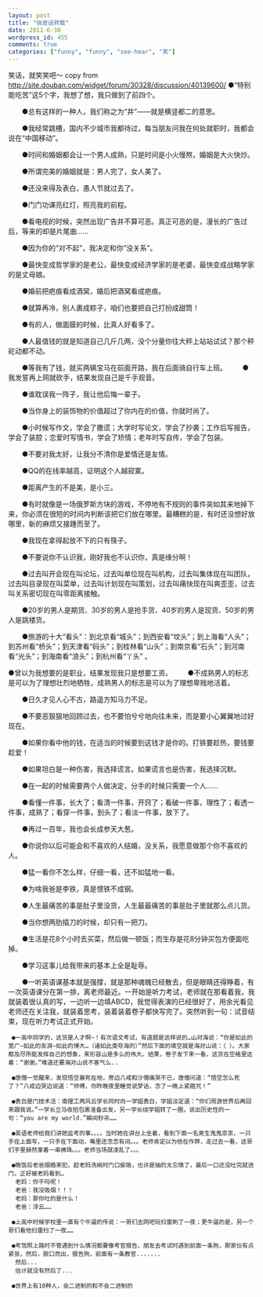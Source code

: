 ```yaml
---
layout: post
title: "俏皮话转载"
date: 2011-6-30
wordpress_id: 455
comments: true
categories: ["funny", "funny", "see-hear", "笑"]
---
```

<meta name="_edit_last" content="1" />
<meta name="_su_rich_snippet_type" content="none" />
<meta name="views" content="142" />
<meta name="_wp_old_slug" content="俏皮话转账" />
笑话，就笑笑吧～
copy from <a href="http://site.douban.com/widget/forum/30328/discussion/40139600/">http://site.douban.com/widget/forum/30328/discussion/40139600/</a>
     ●“特别能吃苦”这5个字，我想了想，我只做到了前四个。 

　　●总有这样的一种人，我们称之为“井”——就是横竖都二的意思。　　 

　　●我经常跳槽，国内不少城市我都待过，每当朋友问我在何处就职时，我都会说在“中国移动”。 

　　●时间和婚姻都会让一个男人成熟，只是时间是小火慢熬，婚姻是大火快炒。 

　　●所谓完美的婚姻就是：男人完了，女人美了。 

　　●还没来得及表白，愚人节就过去了。 

　　●门门功课亮红灯，照亮我的前程。 

　　●看电视的时候，突然出现广告并不算可恶。真正可恶的是，漫长的广告过后，等来的却是片尾曲…… 

　　●因为你的“对不起”，我决定和你“没关系”。 

　　●最快变成哲学家的是老公，最快变成经济学家的是老婆，最快变成战略学家的是丈母娘。 

　　●婚前把疤痕看成酒窝，婚后把酒窝看成疤痕。 　　 

　　●就算再冷，别人裹成粽子，咱们也要把自己打扮成甜筒！ 

　　●有的人，做面膜的时候，比真人好看多了。 

　　●人最值钱的就是知道自己几斤几两，没个分量你往大秤上站站试试？那个秤砣动都不动。 


　　●等我有了钱，就买两辆宝马在前面开路，我在后面骑自行车上班。 
　　●我发誓再上网就砍手，结果发现自己是千手观音。 

　　●谁耽误我一阵子，我让他后悔一辈子。 

　　●当你身上的装饰物的价值超过了你内在的价值，你就时尚了。 

　　●小时候写作文，学会了撒谎；大学时写论文，学会了抄袭；工作后写报告，学会了装腔；恋爱时写情书，学会了矫情；老年时写自传，学会了包装。 

　　●不要对我太好，让我分不清你是爱情还是友情。 

　　●QQ的在线率越高，证明这个人越寂寞。 

　　●距离产生的不是美，是小三。 

　　●有时就像是一场俄罗斯方块的游戏，不停地有不规则的事件突如其来地掉下来，你必须在很短的时间内判断该把它们放在哪里。最糟糕的是，有时还没想好放哪里，新的麻烦又接踵而至了。 

　　●我现在拿得起放不下的只有筷子。 

　　●不要说你不认识我，刚好我也不认识你，真是缘分啊！ 

　　●过去叫开会现在叫论坛，过去叫单位现在叫机构，过去叫集体现在叫团队，过去叫目录现在叫菜单，过去叫计划现在叫策划，过去叫痛快现在叫爽歪歪，过去叫关系密切现在叫零距离接触。 

　　●20岁的男人是期货、30岁的男人是抢手货、40岁的男人是现货、50岁的男人是跳楼货。 

　　●旅游的十大“看头”：到北京看“城头”；到西安看“坟头”；到上海看“人头”；到苏州看“桥头”；到天津看“码头”；到桂林看“山头”；到南京看“石头”；到河南看“光头”；到海南看“浪头”；到杭州看“丫头” 。 

●曾以为我想要的是职业，结果发现我只是想要工资。 
　　●不成熟男人的标志是可以为了理想壮烈地牺牲，成熟男人的标志是可以为了理想卑贱地活着。 

　　●日久才见人心不古，路遥方知马力不足。 

　　●不要恶狠狠地回顾过去，也不要怕兮兮地向往未来，而是要小心翼翼地过好现在。 

　　●如果你看中他的钱，在适当的时候要到这钱才是你的。打铁要趁热，要钱要趁爱！ 

　　●如果坦白是一种伤害，我选择谎言。如果谎言也是伤害，我选择沉默。 

　　●在一起的时候需要两个人做决定，分手的时候只需要一个人…… 

　　●看懂一件事，长大了；看清一件事，开窍了；看破一件事，理性了；看透一件事，成熟了；看穿一件事，到头了；看淡一件事，放下了。 

　　●再过一百年，我也会长成参天大葱。 

　　●你说你以后可能会和不喜欢的人结婚，没关系，我愿意做那个你不喜欢的人。 

　　●猛一看你不怎么样，仔细一看，还不如猛地一看。 

　　●为啥我爸是李铁，真是恨铁不成钢。 

　　●人生最痛苦的事是肚子里没货，人生最最痛苦的事是肚子里就那么点儿货。 

　　●当你想两肋插刀的时候，却只有一把刀。 

　　●生活是花8个小时去买菜，然后做一顿饭；而生存是花8分钟买包方便面吃掉。

　　●学习这事儿给我带来的基本上全是耻辱。

　　●一听英语课基本就是强撑，就是那种魂魄已经散去，但是眼睛还得睁着，有一次英语课分在第一排，离老师最近。一开始是听力考试，老师就在那看着我，我就装着很认真的写，一边听一边填ABCD，我觉得表演的已经很好了，用余光看见老师还在关注我，就装着思考，装着装着卷子都快写完了。突然听到一句：试音结束，现在听力考试正式开始。 

     ●一高中同学的，这货是人才啊~！有次语文考试，有道题是这样说的…山对海说：“你是如此的宽广~如此的澎湃~如此的博大…（诸如此类夸海的）”然后下面的填空就是海对山说：（ ）。大家都及尽所能发挥自己的想象，来形容山是多么的伟大。结果，卷子发下来一看，这货在空格里这着：“谢谢。”难道还要海对山说不客气么.. 

     ●唐僧一觉醒来，发现悟空暴死在地，旁边八戒和沙僧痛哭不已，唐僧问道：“悟空怎么死了？”八戒边哭边说道：“师傅，你昨晚夜里睡觉说梦话，念了一晚上紧箍咒！”

     ●表白是门技术活：南理工两风云学长同时向一学姐表白，学姐淡定道：“你们周游世界后再回来跟我说。”一学长立马收拾包裹准备出发，另一学长绕学姐转了一圈，说出历史性的一句：“you are my world.”瞬间秒杀……

     ●英语老师给我们讲她监考的事。。。。当时她在讲台上坐着，看到下面一名男生鬼鬼祟祟，一只手在上面写，一只手在下面动，嘴里还念念有词。。。老师肯定以为他在作弊，走过去一看，这哥们手里赫然拿着一串佛珠。。。老师当场就凌乱了。。。

     ●晚饭后老爸烟瘾来犯，趁老妈洗碗时门口偷吸，也许是抽的太忘情了，最后一口还没吐完就进门，正好被老妈看到… 
      老妈：你干吗呢！ 
      老爸：我没吸烟！！！ 
      老妈：那你吐的是什么！ 
      老爸：浮云……

     ●上高中时候学校里一直有个牛逼的传说：一哥们去网吧玩扫雷刷了一夜；更牛逼的是，另一个哥们看他扫雷扫了一夜……

     ●考驾照上路时不管遇到什么情况都要像考官报告，朋友去考试时遇到前面一条狗，那家伙有点紧张，然后，脱口而出，报告狗，前面有一条教官....... 
      然后... 
      估计就没有然后了...

     ●世界上有10种人，会二进制的和不会二进制的　
